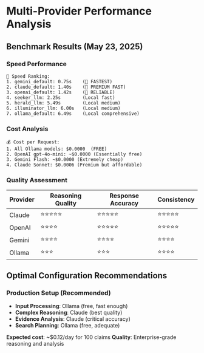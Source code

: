 # Multi-Provider Performance Analysis

## Benchmark Results (May 23, 2025)

### Speed Performance

```
🏃 Speed Ranking:
1. gemini_default: 0.75s    (🥇 FASTEST)
2. claude_default: 1.40s    (🥈 PREMIUM FAST)
3. openai_default: 1.42s    (🥉 RELIABLE)
4. seeker_llm: 2.25s        (Local fast)
5. herald_llm: 5.49s        (Local medium)
6. illuminator_llm: 6.00s   (Local medium)
7. ollama_default: 6.49s    (Local comprehensive)
```

### Cost Analysis

```
💰 Cost per Request:
1. All Ollama models: $0.0000  (FREE)
2. OpenAI gpt-4o-mini: ~$0.0000 (Essentially free)
3. Gemini Flash: ~$0.0000 (Extremely cheap)
4. Claude Sonnet: $0.0006 (Premium but affordable)
```

### Quality Assessment

| Provider | Reasoning Quality | Response Accuracy | Consistency |
| -------- | ----------------- | ----------------- | ----------- |
| Claude   | ⭐⭐⭐⭐⭐        | ⭐⭐⭐⭐⭐        | ⭐⭐⭐⭐⭐  |
| OpenAI   | ⭐⭐⭐⭐          | ⭐⭐⭐⭐⭐        | ⭐⭐⭐⭐⭐  |
| Gemini   | ⭐⭐⭐⭐          | ⭐⭐⭐⭐          | ⭐⭐⭐⭐    |
| Ollama   | ⭐⭐⭐            | ⭐⭐⭐            | ⭐⭐⭐⭐    |

## Optimal Configuration Recommendations

### Production Setup (Recommended)

- **Input Processing**: Ollama (free, fast enough)
- **Complex Reasoning**: Claude (best quality)
- **Evidence Analysis**: Claude (critical accuracy)
- **Search Planning**: Ollama (free, adequate)

**Expected cost**: ~$0.12/day for 100 claims
**Quality**: Enterprise-grade reasoning and analysis
